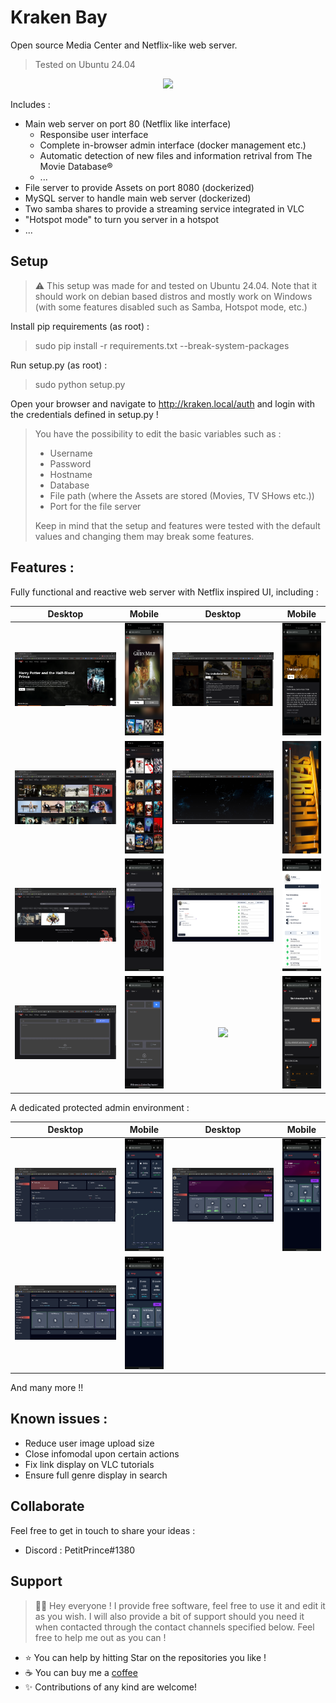# Kraken Bay

Open source Media Center and Netflix-like web server.
> Tested on Ubuntu 24.04

<p align="center">
  <img src="https://raw.githubusercontent.com/PetitPrinc3/Kraken-Bay/main/Images/GitHubDemo.gif" />
</p>

Includes :
- Main web server on port 80 (Netflix like interface)
    - Responsibe user interface
    - Complete in-browser admin interface (docker management etc.)
    - Automatic detection of new files and information retrival from The Movie Database®
    - ...
- File server to provide Assets on port 8080 (dockerized)
- MySQL server to handle main web server (dockerized)
- Two samba shares to provide a streaming service integrated in VLC
- "Hotspot mode" to turn you server in a hotspot
- ...

## Setup

> :warning: This setup was made for and tested on Ubuntu 24.04. Note that it should work on debian based distros and mostly work on Windows (with some features disabled such as Samba, Hotspot mode, etc.)

Install pip requirements (as root) :

> sudo pip install -r requirements.txt --break-system-packages

Run setup.py (as root) :

> sudo python setup.py

Open your browser and navigate to http://kraken.local/auth and login with the credentials defined in setup.py !

> You have the possibility to edit the basic variables such as :
> - Username
> - Password
> - Hostname
> - Database
> - File path (where the Assets are stored (Movies, TV SHows etc.))
> - Port for the file server
>
> Keep in mind that the setup and features were tested with the default values and changing them may break some features.

## Features :


Fully functional and reactive web server with Netflix inspired UI, including :

| Desktop | Mobile | Desktop | Mobile |
| :-: | :-: | :-: | :-: |
| <img src="Images/Billboard.png" width="300" /> | <img src="Images/BillboardMobile.png" height="180" /> | <img src="Images/InfoModal.png" width="300" /> | <img src="Images/InfoModalMobile.png" height="180" /> |
| <img src="Images/Movies.png" width="300" /> | <img src="Images/MoviesMobile.png" height="180" /> | <img src="Images/Player.png" width="300" /> | <img src="Images/PlayerMobile.png" style="rotate('90deg')" height="180" /> |
| <img src="Images/Search.png" width="300" /> | <img src="Images/SearchMobile.png" height="180" /> | <img src="Images/Account.png" width="300" /> | <img src="Images/AccountMobile.png" height="180" /> |
| <img src="Images/Upload.png" width="300" /> | <img src="Images/UploadMobile.png" height="180" /> | <img src="Images/Tutorials.png" width="300" /> | <img src="Images/TutorialsMobile.png" height="180" /> |

A dedicated protected admin environment :

| Desktop | Mobile | Desktop | Mobile |
| :-: | :-: | :-: | :-: |
| <img src="Images/AdminDashboard.png" width="300" /> | <img src="Images/AdminDashboardMobile.png" height="180" /> | <img src="Images/AdminServer.png" width="300" /> | <img src="Images/AdminServerMobile.png" height="180" /> |
| <img src="Images/AdminDBManagement.png" width="300" /> | <img src="Images/AdminDBManagementMobile.png" height="180" /> |

And many more !!

## Known issues :

- Reduce user image upload size
- Close infomodal upon certain actions
- Fix link display on VLC tutorials
- Ensure full genre display in search

## Collaborate

Feel free to get in touch to share your ideas :
- Discord : PetitPrince#1380

## Support

> 👋🏼 Hey everyone ! I provide free software, feel free to use it and edit it as you wish. I will also provide a bit of support should you need it when contacted through the contact channels specified below. Feel free to help me out as you can !

- ⭐️ You can help by hitting Star on the repositories you like !
- ☕️ You can buy me a [coffee](https://www.paypal.com/paypalme/AReppelin)
- ✨ Contributions of any kind are welcome!

